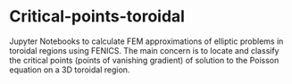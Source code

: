 # Critical-points-toroidal
Jupyter Notebooks to calculate FEM approximations of elliptic problems in toroidal regions using FENICS. The main concern is to locate and classify the critical points (points of vanishing gradient) of solution to the Poisson equation on a 3D toroidal region. 
